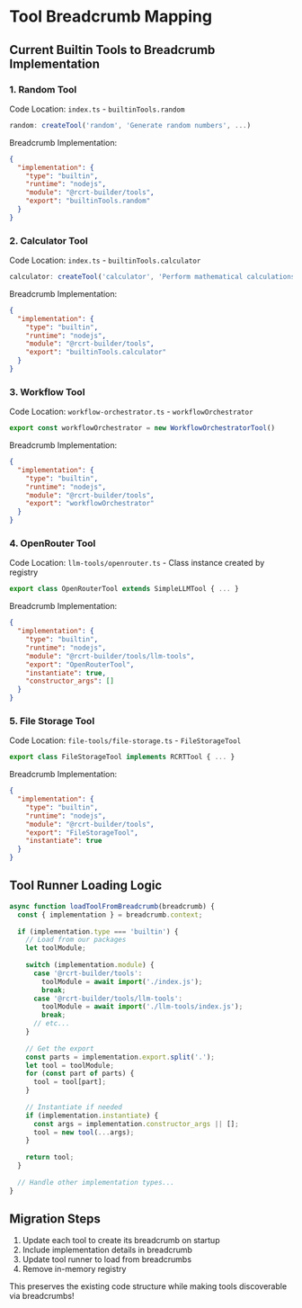 # Tool Breadcrumb Mapping

## Current Builtin Tools to Breadcrumb Implementation

### 1. Random Tool
Code Location: `index.ts` - `builtinTools.random`
```javascript
random: createTool('random', 'Generate random numbers', ...)
```

Breadcrumb Implementation:
```json
{
  "implementation": {
    "type": "builtin",
    "runtime": "nodejs",
    "module": "@rcrt-builder/tools",
    "export": "builtinTools.random"
  }
}
```

### 2. Calculator Tool
Code Location: `index.ts` - `builtinTools.calculator`
```javascript
calculator: createTool('calculator', 'Perform mathematical calculations', ...)
```

Breadcrumb Implementation:
```json
{
  "implementation": {
    "type": "builtin",
    "runtime": "nodejs", 
    "module": "@rcrt-builder/tools",
    "export": "builtinTools.calculator"
  }
}
```

### 3. Workflow Tool
Code Location: `workflow-orchestrator.ts` - `workflowOrchestrator`
```javascript
export const workflowOrchestrator = new WorkflowOrchestratorTool()
```

Breadcrumb Implementation:
```json
{
  "implementation": {
    "type": "builtin",
    "runtime": "nodejs",
    "module": "@rcrt-builder/tools",
    "export": "workflowOrchestrator"
  }
}
```

### 4. OpenRouter Tool  
Code Location: `llm-tools/openrouter.ts` - Class instance created by registry
```javascript
export class OpenRouterTool extends SimpleLLMTool { ... }
```

Breadcrumb Implementation:
```json
{
  "implementation": {
    "type": "builtin",
    "runtime": "nodejs",
    "module": "@rcrt-builder/tools/llm-tools",
    "export": "OpenRouterTool",
    "instantiate": true,
    "constructor_args": []
  }
}
```

### 5. File Storage Tool
Code Location: `file-tools/file-storage.ts` - `FileStorageTool`
```javascript
export class FileStorageTool implements RCRTTool { ... }
```

Breadcrumb Implementation:
```json
{
  "implementation": {
    "type": "builtin",
    "runtime": "nodejs",
    "module": "@rcrt-builder/tools",
    "export": "FileStorageTool",
    "instantiate": true
  }
}
```

## Tool Runner Loading Logic

```javascript
async function loadToolFromBreadcrumb(breadcrumb) {
  const { implementation } = breadcrumb.context;
  
  if (implementation.type === 'builtin') {
    // Load from our packages
    let toolModule;
    
    switch (implementation.module) {
      case '@rcrt-builder/tools':
        toolModule = await import('./index.js');
        break;
      case '@rcrt-builder/tools/llm-tools':
        toolModule = await import('./llm-tools/index.js');
        break;
      // etc...
    }
    
    // Get the export
    const parts = implementation.export.split('.');
    let tool = toolModule;
    for (const part of parts) {
      tool = tool[part];
    }
    
    // Instantiate if needed
    if (implementation.instantiate) {
      const args = implementation.constructor_args || [];
      tool = new tool(...args);
    }
    
    return tool;
  }
  
  // Handle other implementation types...
}
```

## Migration Steps

1. Update each tool to create its breadcrumb on startup
2. Include implementation details in breadcrumb
3. Update tool runner to load from breadcrumbs
4. Remove in-memory registry

This preserves the existing code structure while making tools discoverable via breadcrumbs!
